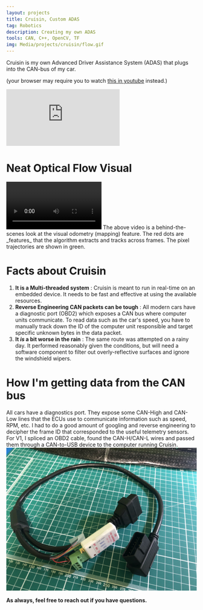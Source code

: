 ```yaml
---
layout: projects
title: Cruisin, Custom ADAS
tag: Robotics
description: Creating my own ADAS 
tools: CAN, C++, OpenCV, TF
img: Media/projects/cruisin/flow.gif
---
```

Cruisin is my own Advanced Driver Assistance System (ADAS) that plugs into the CAN-bus of my car.

(your browser may require you to watch <a href="https://youtu.be/joPkrqNYnAI">this in youtube</a> instead.)
<iframe src="https://www.youtube.com/embed/joPkrqNYnAI" frameborder="0" allow="autoplay; encrypted-media" allowfullscreen></iframe>

# Neat Optical Flow Visual
<video controls src="/Media/projects/cruisin/flow.mp4" width="50%">
    Sorry, your browser doesn't support embedded videos.
</video>
The above video is a behind-the-scenes look at the visual odometry (mapping) feature. The red dots are _features_ that the algorithm extracts and tracks across frames. The pixel trajectories are shown in green.

# Facts about Cruisin
1. **It is a Multi-threaded system** : Cruisin is meant to run in real-time on an embedded device. It needs to be fast and effective at using the available resources.
2. **Reverse Engineering CAN packets can be tough** : All modern cars have a diagnostic port (OBD2) which exposes a CAN bus where computer units communicate. To read data such as the car's speed, you have to manually track down the ID of the computer unit responsible and target specific unknown bytes in the data packet.
3. **It _is_ a bit worse in the rain** : The same route was attempted on a rainy day. It performed reasonably given the conditions, but will need a software component to filter out overly-reflective surfaces and ignore the windshield wipers.

# How I'm getting data from the CAN bus
All cars have a diagnostics port. They expose some CAN-High and CAN-Low lines that the ECUs use to communicate information such as speed, RPM, etc. I had to do a good amount of googling and reverse engineering to decipher the frame ID that corresponded to the useful telemetry sensors. For V1, I spliced an OBD2 cable, found the CAN-H/CAN-L wires and passed them through a CAN-to-USB device to the computer running Cruisin. 
<img src="/Media/projects/cruisin/OBD2.JPG">

**As always, feel free to reach out if you have questions.**
